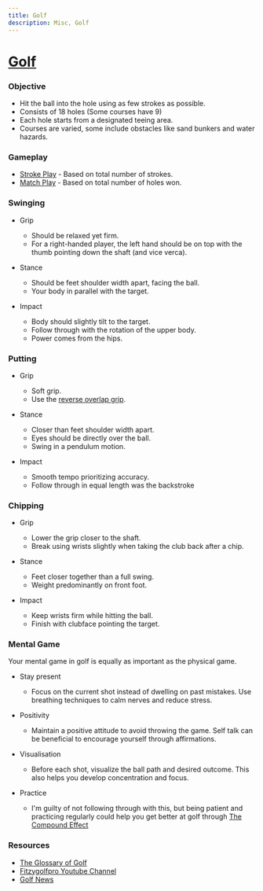 ```yaml
---
title: Golf 
description: Misc, Golf
---
```


# [Golf](https://en.wikipedia.org/wiki/Golf)

### Objective 
- Hit the ball into the hole using as few strokes as possible.
- Consists of 18 holes (Some courses have 9)
- Each hole starts from a designated teeing area.
- Courses are varied, some include obstacles like sand bunkers and water hazards.

### Gameplay 
- [Stroke Play](https://en.wikipedia.org/wiki/Stroke_play) - Based on total number of strokes.
- [Match Play](https://en.wikipedia.org/wiki/Match_play) - Based on total number of holes won.

### Swinging 
- Grip 
    - Should be relaxed yet firm.
    - For a right-handed player, the left hand should be on top with the thumb pointing down the shaft (and vice verca).

- Stance 
    - Should be feet shoulder width apart, facing the ball. 
    - Your body in parallel with the target.

- Impact 
    - Body should slightly tilt to the target. 
    - Follow through with the rotation of the upper body. 
    - Power comes from the hips.

### Putting
- Grip 
    - Soft grip.
    - Use the [reverse overlap grip](https://www.youtube.com/watch?v=-GMQirA1WmI).

- Stance 
    - Closer than feet shoulder width apart.
    - Eyes should be directly over the ball.
    - Swing in a pendulum motion.

- Impact 
    - Smooth tempo prioritizing accuracy.
    - Follow through in equal length was the backstroke

### Chipping 
- Grip
    - Lower the grip closer to the shaft.
    - Break using wrists slightly when taking the club back after a chip. 

- Stance
    - Feet closer together than a full swing.
    - Weight predominantly on front foot.

- Impact
    - Keep wrists firm while hitting the ball.
    - Finish with clubface pointing the target. 

### Mental Game 
Your mental game in golf is equally as important as the physical game.

- Stay present 
    - Focus on the current shot instead of dwelling on past mistakes. Use breathing techniques to calm nerves and reduce stress. 

- Positivity 
    - Maintain a positive attitude to avoid throwing the game. Self talk can be beneficial to encourage yourself through affirmations.

- Visualisation 
    - Before each shot, visualize the ball path and desired outcome. This also helps you develop concentration and focus.

- Practice 
    - I'm guilty of not following through with this, but being patient and practicing regularly could help you get better at golf through [The Compound Effect](https://jamesclear.com/book-summaries/the-compound-effect)

### Resources 
- [The Glossary of Golf](https://en.wikipedia.org/wiki/Glossary_of_golf)
- [Fitzygolfpro Youtube Channel](https://www.youtube.com/@fitzygolfpro)
- [Golf News](https://golf.com/)

